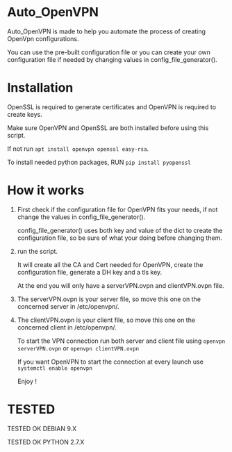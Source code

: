 # Auto_OpenVPN

Auto_OpenVPN is made to help you automate the process of creating OpenVpn configurations.

You can use the pre-built configuration file or you can create your own configuration file if needed by changing values in config_file_generator().

# Installation

OpenSSL is required to generate certificates and OpenVPN is required to create keys.

Make sure OpenVPN and OpenSSL are both installed before using this script.

If not run ```apt install openvpn openssl easy-rsa```.

To install needed python packages, RUN ```pip install pyopenssl```

# How it works

1.  First check if the configuration file for OpenVPN fits your needs, if not change the values in config_file_generator().

    config_file_generator() uses both key and value of the dict to create the configuration file, so be sure of what your doing before    changing them.

2.  run the script.

    It will create all the CA and Cert needed for OpenVPN, create the configuration file, generate a DH key and a tls key.

    At the end you will only have a serverVPN.ovpn and clientVPN.ovpn file.

3.  The serverVPN.ovpn is your server file, so move this one on the concerned server in /etc/openvpn/.

4.  The clientVPN.ovpn is your client file, so move this one on the concerned client in /etc/openvpn/.

    To start the VPN connection run both server and client file using ```openvpn serverVPN.ovpn``` or ```openvpn clientVPN.ovpn```

    If you want OpenVPN to start the connection at every launch use ```systemctl enable openvpn```

    Enjoy !

# TESTED

TESTED OK DEBIAN 9.X

TESTED OK PYTHON 2.7.X
